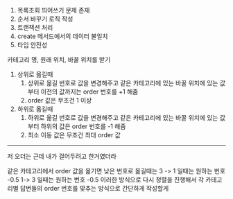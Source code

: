 1. 목록조회 띄어쓰기 문제 존재
2. 순서 바꾸기 로직 작성
3. 트랜잭션 처리
4. create 메서드에서의 데이터 불일치
5. 타입 안전성


카테고리 명, 원래 위치, 바꿀 위치를 받기
1. 상위로 옮길때
	1. 상위로 옮길 번호로 값을 변경해주고 같은 카테고리에 있는 바꿀 위치에 있는 값부터 이전의 값까지는 order 번호를 +1 해줌
	2. order 값은 무조건 1 이상
2. 하위로 옮길때
	1. 하위로 옮길 번호로 값을 변경해주고 같은 카테고리에 있는 바꿀 위치에 있는 값부터 하위의 값은 order 번호를 -1 해줌
	2. 최소 이동 값은 무조건 최대 order 값

---
저 오더는 근데 내가 걸어두려고 한거였더라


같은 카테고리에서 order 값을 옮기면 낮은 번호로 옮길때는 3 -> 1 일때는 원하는 번호 -0.5
										1-> 3 일때는 원하는 번호 -0.5 
										이러한 방식으로 다시 정렬을 진행해서 각 카테고리별 답변들의 order 번호를 맞추는 방식으로 간단하게 작성할게
